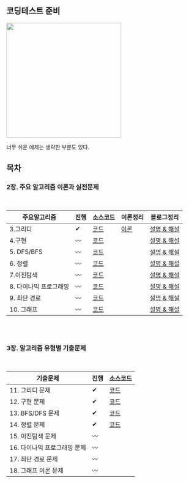## 코딩테스트 준비

<img src = "https://user-images.githubusercontent.com/42762236/101512360-42125800-39be-11eb-9bcf-86173de1dada.png" width="300px">


너무 쉬운 예제는 생략한 부분도 있다.





## 목차

### **2장. 주요 알고리즘 이론과 실전문제**

</br>

| 주요알고리즘     | 진행|  소스코드   |  이론정리    |  블로그정리  |
| ---- | ---- | ---- | ---- | ---- |
|   3.그리디   |   ✔ |  [코드](https://github.com/Youngminah/thisiscodingtest/tree/master/2장.주요알고리즘이론/03.그리디)   |    [이론](https://github.com/Youngminah/thisiscodingtest/tree/master/2%EC%9E%A5.%EC%A3%BC%EC%9A%94%EC%95%8C%EA%B3%A0%EB%A6%AC%EC%A6%98%EC%9D%B4%EB%A1%A0/03.%EA%B7%B8%EB%A6%AC%EB%94%94)   |    [설명 & 해설](https://cau-meng2.tistory.com/70?category=826666)    |
|  4.구현  | 〰 |  [코드](https://github.com/Youngminah/thisiscodingtest/tree/master/2장.주요알고리즘이론/04.구현)    |      |  [설명 & 해설](https://cau-meng2.tistory.com/73?category=826666)    |
| 5. DFS/BFS| 〰 | [코드](https://github.com/Youngminah/thisiscodingtest/tree/master/2장.주요알고리즘이론/05.DFSBFS)  |      |  [설명 & 해설](https://cau-meng2.tistory.com/75?category=826666)    |
|  6. 정렬  |  〰 |  [코드](https://github.com/Youngminah/thisiscodingtest/tree/master/2장.주요알고리즘이론/06.정렬)   |         |   [설명 & 해설](https://cau-meng2.tistory.com/76?category=826666) |
| 7.이진탐색 |  〰 | [코드](https://github.com/Youngminah/thisiscodingtest/tree/master/2장.주요알고리즘이론/07.이진탐색)|      |  [설명 & 해설](https://cau-meng2.tistory.com/77?category=826666)   |
|  8. 다이나믹 프로그래밍  | 〰 |  [코드](https://github.com/Youngminah/thisiscodingtest/tree/master/2장.주요알고리즘이론/08.다이나믹)|      |    [설명 & 해설](https://cau-meng2.tistory.com/95?category=826666)|
|   9. 최단 경로   |  〰 | [코드](https://github.com/Youngminah/thisiscodingtest/tree/master/2장.주요알고리즘이론/09.최단경로)|      |   [설명 & 해설](https://cau-meng2.tistory.com/96?category=826666)|
|   10. 그래프  |  〰 | [코드](https://github.com/Youngminah/thisiscodingtest/tree/master/2장.주요알고리즘이론/10.그래프이론)|      |   [설명 & 해설](https://cau-meng2.tistory.com/97?category=826666)|




</br>
</br>

### **3장. 알고리즘 유형별 기출문제**

</br>

|  기출문제                     |  진행  |소스코드 |
| ---------------------------- |  ---- |------- |
| 11. 그리디 문제               |  ✔ | [코드](https://github.com/Youngminah/thisiscodingtest/tree/master/3%EC%9E%A5.%EC%95%8C%EA%B3%A0%EB%A6%AC%EC%A6%98%EC%9C%A0%ED%98%95%EB%B3%84%EA%B8%B0%EC%B6%9C%EB%AC%B8%EC%A0%9C/11.%EA%B7%B8%EB%A6%AC%EB%94%94%EB%AC%B8%EC%A0%9C)        |
| 12. 구현 문제                 |   ✔ |  [코드](https://github.com/Youngminah/thisiscodingtest/tree/master/3장.알고리즘유형별기출문제/12.구현문제)|
| 13. BFS/DFS 문제              |  ✔ | [코드](https://github.com/Youngminah/thisiscodingtest/tree/master/3장.알고리즘유형별기출문제/13.BFS/DFS문제) |
| 14. 정렬 문제                 |  ✔ | [코드](https://github.com/Youngminah/thisiscodingtest/tree/master/3장.알고리즘유형별기출문제/13.BFS/DFS문제)|
| 15. 이진탐색 문제              |  〰 |        |
| 16. 다이나믹 프로그래밍 문제     |  〰 |        |
| 17. 최단 경로 문제             |  〰 |        |
| 18. 그래프 이론 문제            |  〰 |        |

